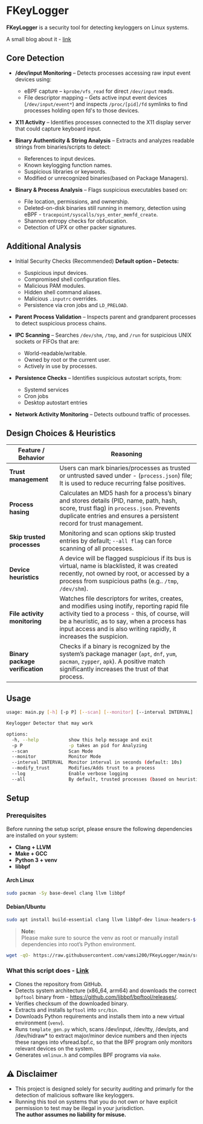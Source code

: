 # FKeyLogger

**FKeyLogger** is a security tool for detecting keyloggers on Linux systems.

A small blog about it - [link](https://vamsi200.github.io/posts/explaining_fkeylogger_the_rationale_behind_linux_keylogger_detection/)

## **Core Detection**

- **/dev/input Monitoring** – Detects processes accessing raw input event devices using:  
  - eBPF capture – `kprobe/vfs_read` for direct `/dev/input` reads.  
  - File descriptor mapping – Gets active input event devices (`/dev/input/event*`) and inspects `/proc/[pid]/fd` symlinks to find processes holding open fd's to those devices.

- **X11 Activity** – Identifies processes connected to the X11 display server that could capture keyboard input.

- **Binary Authenticity & String Analysis** – Extracts and analyzes readable strings from binaries/scripts to detect:  
  - References to input devices.  
  - Known keylogging function names.  
  - Suspicious libraries or keywords.  
  - Modified or unrecognized binaries(based on Package Managers).  

- **Binary & Process Analysis** – Flags suspicious executables based on:  
  - File location, permissions, and ownership.  
  - Deleted-on-disk binaries still running in memory, detection using eBPF - `tracepoint/syscalls/sys_enter_memfd_create`.  
  - Shannon entropy checks for obfuscation.  
  - Detection of UPX or other packer signatures.  


## **Additional Analysis**

- Initial Security Checks (Recommended) **Default option – Detects:** 
  - Suspicious input devices.  
  - Compromised shell configuration files.  
  - Malicious PAM modules.  
  - Hidden shell command aliases.  
  - Malicious `.inputrc` overrides.  
  - Persistence via cron jobs and `LD_PRELOAD`.  

- **Parent Process Validation** – Inspects parent and grandparent processes to detect suspicious process chains.

- **IPC Scanning** – Searches `/dev/shm`, `/tmp`, and `/run` for suspicious UNIX sockets or FIFOs that are:  
  - World-readable/writable.  
  - Owned by root or the current user.  
  - Actively in use by processes.  

- **Persistence Checks** – Identifies suspicious autostart scripts, from:  
  - Systemd services  
  - Cron jobs  
  - Desktop autostart entries  

- **Network Activity Monitoring** – Detects outbound traffic of processes.



## **Design Choices & Heuristics**

| Feature / Behavior | Reasoning |
|--------------------|----------------|
| **Trust management** | Users can mark binaries/processes as trusted or untrusted saved under - (`process.json`) file; It is used to reduce recurring false positives. |
| **Process hasing** | Calculates an MD5 hash for a process’s binary and stores details (PID, name, path, hash, score, trust flag) in `process.json`. Prevents duplicate entries and ensures a persistent record for trust management. |
| **Skip trusted processes** | Monitoring and scan options skip trusted entries by default; `--all flag` can force scanning of all processes. |
| **Device heuristics** | A device will be flagged suspicious if its bus is virtual, name is blacklisted, it was created recently, not owned by root, or accessed by a process from suspicious paths (e.g.. `/tmp`, `/dev/shm`). |
| **File activity monitoring** | Watches file descriptors for writes, creates, and modifies using inotify, reporting rapid file activity tied to a process - this, of course, will be a heuristic, as to say, when a process has input access and is also writing rapidly, it increases the suspicion. |
| **Binary package verification** | Checks if a binary is recognized by the system’s package manager (`apt`, `dnf`, `yum`, `pacman`, `zypper`, `apk`). A positive match significantly increases the trust of that process. |

## Usage

```bash
usage: main.py [-h] [-p P] [--scan] [--monitor] [--interval INTERVAL] [--modify_trust] [--log] [--all]

Keylogger Detector that may work

options:
  -h, --help           show this help message and exit
  -p P                 -p takes an pid for Analyzing
  --scan               Scan Mode
  --monitor            Monitor Mode
  --interval INTERVAL  Monitor interval in seconds (default: 10s)
  --modify_trust       Modifies/Adds trust to a process
  --log                Enable verbose logging
  --all                By default, trusted processes (based on heuristics or user input) are skipped. Use this flag to disable that behavior and scan all processes, including the trusted ones.
```
## Setup

### Prerequisites

Before running the setup script, please ensure the following dependencies are installed on your system:

- **Clang + LLVM**
- **Make + GCC**
- **Python 3 + venv**
- **libbpf**

#### Arch Linux
```bash
sudo pacman -Sy base-devel clang llvm libbpf
```
#### Debian/Ubuntu
```bash
sudo apt install build-essential clang llvm libbpf-dev linux-headers-$(uname -r)
```

> **Note:**  
Please make sure to source the venv as root or manually install dependencies into root’s Python environment.

```bash
wget -qO- https://raw.githubusercontent.com/vamsi200/FKeyLogger/main/src/setup.sh | bash
```

### What this script does - [Link](https://raw.githubusercontent.com/vamsi200/FKeyLogger/main/src/setup.sh)
- Clones the repository from GitHub.
- Detects system architecture (x86_64, arm64) and downloads the correct `bpftool` binary from - https://github.com/libbpf/bpftool/releases/.
- Verifies checksum of the downloaded binary.
- Extracts and installs `bpftool` into `src/bin`.
- Downloads Python requirements and installs them into a new virtual environment (`venv`).
- Runs `template_gen.py` which, scans /dev/input, /dev/tty, /dev/pts, and /dev/hidraw* to extract major/minor device numbers and then injects these ranges into vfsread.bpf.c, so that the BPF program only monitors relevant devices on the system.
- Generates `vmlinux.h` and compiles BPF programs via `make`.


## ⚠ Disclaimer
- This project is designed solely for security auditing and primarly for the detection of malicious software like keyloggers.  
- Running this tool on systems that you do not own or have explicit permission to test may be illegal in your jurisdiction.  
**The author assumes no liability for misuse.**
